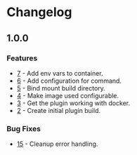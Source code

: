 # Changelog

## 1.0.0

### Features

* [7](https://github.com/cma-arnold/gocd-docker-exec-plugin/issues/6) - Add env vars to container.
* [6](https://github.com/cma-arnold/gocd-docker-exec-plugin/issues/6) - Add configuration for command.
* [5](https://github.com/cma-arnold/gocd-docker-exec-plugin/issues/5) - Bind mount build directory.
* [4](https://github.com/cma-arnold/gocd-docker-exec-plugin/issues/4) - Make image used configurable.
* [3](https://github.com/cma-arnold/gocd-docker-exec-plugin/issues/3) - Get the plugin working with docker.
* [2](https://github.com/cma-arnold/gocd-docker-exec-plugin/issues/2) - Create initial plugin build.

### Bug Fixes

* [15](https://github.com/cma-arnold/gocd-docker-exec-plugin/issues/6) - Cleanup error handling.
